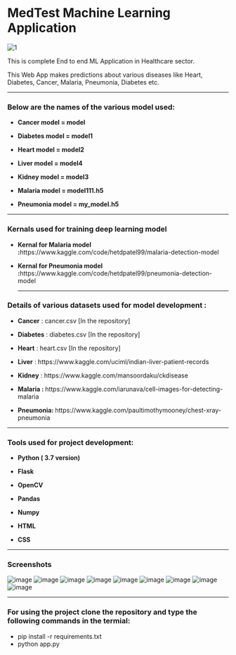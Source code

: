 # MedTest Machine Learning Application

![1](https://user-images.githubusercontent.com/61036755/94990314-c13b7800-0598-11eb-96ab-94e243e019f2.jpg)
<p> This is complete End to end ML Application in Healthcare sector.</p>
<p>This Web App makes predictions about various diseases like Heart, Diabetes, Cancer, Malaria, Pneumonia, Diabetes etc.</p>

<hr>
<h3> Below are the names of the various model used:</h3>
<ul>
<li><p><b>Cancer model = model</b></p></li>
<li><p><b>Diabetes model = model1</b></p></li>
<li><p><b>Heart model = model2</b></p></li>
<li><p><b>Liver model = model4</b></p></li>
<li><p><b>Kidney model = model3</b></p></li>

<li><p><b>Malaria model = model111.h5</b></p></li>
<li><p><b>Pneumonia model = my_model.h5</b></p></li>
</ul>
<hr>

<h3> Kernals used for training deep learning model </h3>
<ul>
<li><p><b>Kernal for Malaria model :</b>https://www.kaggle.com/code/hetdpatel99/malaria-detection-model</p></li>

<li><p><b>Kernal for Pneumonia model :</b>https://www.kaggle.com/code/hetdpatel99/pneumonia-detection-model</p></li>
<hr>
</ul>

<h3> Details of various datasets used for model development : </h3>
<ul>
<li><p><b>Cancer</b> : cancer.csv [In the repository]</p></li>
<li><p><b>Diabetes</b> : diabetes.csv [In the repository]</p></li>
<li><p><b>Heart</b> : heart.csv [In the repository]</p></li>
<li><p><b>Liver</b> : https://www.kaggle.com/uciml/indian-liver-patient-records </p></li>
<li><p><b>Kidney</b> : https://www.kaggle.com/mansoordaku/ckdisease </p></li>

<li><p><b>Malaria : </b> https://www.kaggle.com/iarunava/cell-images-for-detecting-malaria </p></li>
<li><p><b>Pneumonia: </b> https://www.kaggle.com/paultimothymooney/chest-xray-pneumonia </p></li>
</ul>

<hr>

<h3> Tools used for project development: </h3>
<ul>
<li><p><b>Python ( 3.7 version)</b></p></li>
<li><p><b>Flask</b></p></li>
<li><p><b>OpenCV</b></p></li>
<li><p><b>Pandas</b></p></li>
<li><p><b>Numpy</b></p></li>
<li><p><b>HTML</b></p></li>
<li><p><b>CSS</b></p></li>
</ul>

<hr>

<h3> Screenshots </h3>

![image](https://github.com/user-attachments/assets/1fa81fd9-cd06-4ff5-b501-519eb565fbb3)
![image](https://github.com/user-attachments/assets/5f66bbe8-1433-4976-a998-dddba6affcaa)
![image](https://github.com/user-attachments/assets/3d553f93-fc2c-48d1-9eb4-9853526d3a06)
![image](https://github.com/user-attachments/assets/f4ddc0dc-6d19-4fc0-a015-d35612d18bf5)
![image](https://github.com/user-attachments/assets/da8fd55c-6500-40a0-8e3a-9479a95d087e)
![image](https://github.com/user-attachments/assets/4972a695-42a4-47d0-8f90-ffede45e4dd6)
![image](https://github.com/user-attachments/assets/3d5d1556-1680-47d0-bd88-be68e51a3af0)
![image](https://github.com/user-attachments/assets/e402e2bd-206e-4fb8-be80-2a62dabe1ced)
![image](https://github.com/user-attachments/assets/4900b8a3-1554-4183-b259-6f383cf406d3)



<hr>
 <h3> For using the project clone the repository and type the following commands in the termial: </h3>
 <ul>
  <li> pip install -r requirements.txt</li>
  <li> python app.py</li>
  </ul>
